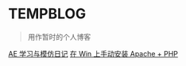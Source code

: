 # TEMPBLOG
> 用作暂时的个人博客

[AE 学习与模仿日记](AfterEffects/bkb.diary.md)
[在 Win 上手动安装 Apache + PHP](install-apache-php-in-windows.md)
